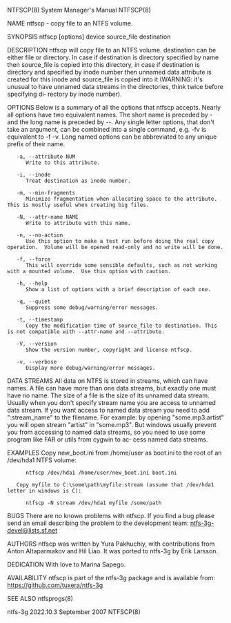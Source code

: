 NTFSCP(8)							    System Manager's Manual							     NTFSCP(8)

NAME
       ntfscp - copy file to an NTFS volume.

SYNOPSIS
       ntfscp [options] device source_file destination

DESCRIPTION
       ntfscp  will  copy  file	 to  an	 NTFS  volume. destination can be either file or directory. In case if destination is directory specified by name then
       source_file is copied into this directory, in case if destination is directory and specified by inode number then unnamed data attribute is created for
       this inode and source_file is copied into it (WARNING: it's unusual to have unnamed data streams in the directories, think twice before specifying  di‐
       rectory by inode number).

OPTIONS
       Below is a summary of all the options that ntfscp accepts.  Nearly all options have two equivalent names.  The short name is preceded by - and the long
       name  is	 preceded by --.  Any single letter options, that don't take an argument, can be combined into a single command, e.g.  -fv is equivalent to -f
       -v.  Long named options can be abbreviated to any unique prefix of their name.

       -a, --attribute NUM
	      Write to this attribute.

       -i, --inode
	      Treat destination as inode number.

       -m, --min-fragments
	      Minimize fragmentation when allocating space to the attribute. This is mostly useful when creating big files.

       -N, --attr-name NAME
	      Write to attribute with this name.

       -n, --no-action
	      Use this option to make a test run before doing the real copy operation.	Volume will be opened read-only and no write will be done.

       -f, --force
	      This will override some sensible defaults, such as not working with a mounted volume.  Use this option with caution.

       -h, --help
	      Show a list of options with a brief description of each one.

       -q, --quiet
	      Suppress some debug/warning/error messages.

       -t, --timestamp
	      Copy the modification time of source_file to destination. This is not compatible with --attr-name and --attribute.

       -V, --version
	      Show the version number, copyright and license ntfscp.

       -v, --verbose
	      Display more debug/warning/error messages.

DATA STREAMS
       All data on NTFS is stored in streams, which can have names. A file can have more than one data streams, but exactly one must have no name. The size of
       a file is the size of its unnamed data stream. Usually when you don't specify stream name you are access to unnamed data stream. If you want access  to
       named  data  stream  you	 need  to  add	":stream_name"	to  the	 filename.  For example: by opening "some.mp3:artist" you will open stream "artist" in
       "some.mp3". But windows usually prevent you from accessing to named data streams, so you need to use some program like FAR or utils from cygwin to  ac‐
       cess named data streams.

EXAMPLES
       Copy new_boot.ini from /home/user as boot.ini to the root of an /dev/hda1 NTFS volume:

	      ntfscp /dev/hda1 /home/user/new_boot.ini boot.ini

       Copy myfile to C:\some\path\myfile:stream (assume that /dev/hda1 letter in windows is C):

	      ntfscp -N stream /dev/hda1 myfile /some/path

BUGS
       There are no known problems with ntfscp. If you find a bug please send an email describing the problem to the development team:
       ntfs-3g-devel@lists.sf.net

AUTHORS
       ntfscp was written by Yura Pakhuchiy, with contributions from Anton Altaparmakov and Hil Liao.  It was ported to ntfs-3g by Erik Larsson.

DEDICATION
       With love to Marina Sapego.

AVAILABILITY
       ntfscp is part of the ntfs-3g package and is available from:
       https://github.com/tuxera/ntfs-3g

SEE ALSO
       ntfsprogs(8)

ntfs-3g 2022.10.3							September 2007								     NTFSCP(8)
